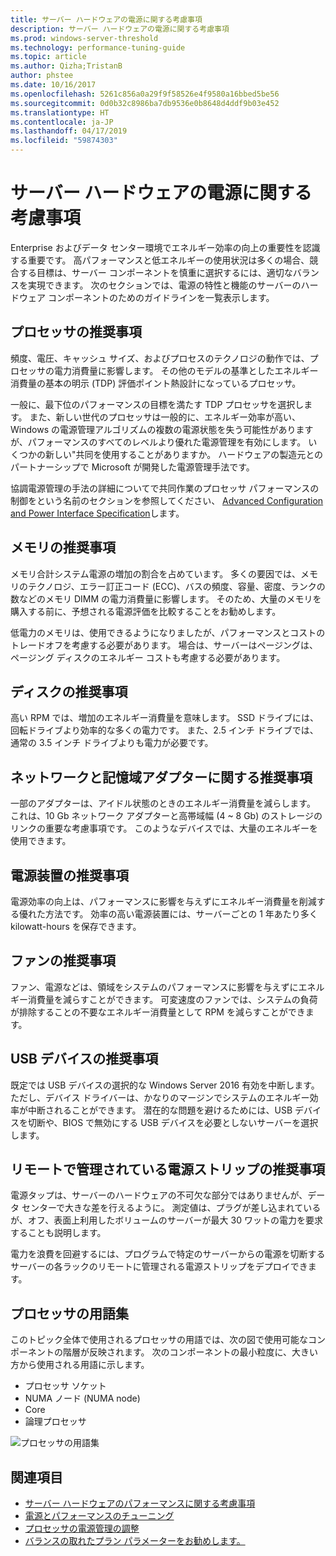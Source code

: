 ```yaml
---
title: サーバー ハードウェアの電源に関する考慮事項
description: サーバー ハードウェアの電源に関する考慮事項
ms.prod: windows-server-threshold
ms.technology: performance-tuning-guide
ms.topic: article
ms.author: Qizha;TristanB
author: phstee
ms.date: 10/16/2017
ms.openlocfilehash: 5261c856a0a29f9f58526e4f9580a16bbed5be56
ms.sourcegitcommit: 0d0b32c8986ba7db9536e0b8648d4ddf9b03e452
ms.translationtype: HT
ms.contentlocale: ja-JP
ms.lasthandoff: 04/17/2019
ms.locfileid: "59874303"
---
```

# <a name="server-hardware-power-considerations"></a>サーバー ハードウェアの電源に関する考慮事項

Enterprise およびデータ センター環境でエネルギー効率の向上の重要性を認識する重要です。 高パフォーマンスと低エネルギーの使用状況は多くの場合、競合する目標は、サーバー コンポーネントを慎重に選択するには、適切なバランスを実現できます。 次のセクションでは、電源の特性と機能のサーバーのハードウェア コンポーネントのためのガイドラインを一覧表示します。

## <a name="processor-recommendations"></a>プロセッサの推奨事項

頻度、電圧、キャッシュ サイズ、およびプロセスのテクノロジの動作では、プロセッサの電力消費量に影響します。 その他のモデルの基準としたエネルギー消費量の基本の明示 (TDP) 評価ポイント熱設計になっているプロセッサ。

一般に、最下位のパフォーマンスの目標を満たす TDP プロセッサを選択します。 また、新しい世代のプロセッサは一般的に、エネルギー効率が高い、Windows の電源管理アルゴリズムの複数の電源状態を失う可能性がありますが、パフォーマンスのすべてのレベルより優れた電源管理を有効にします。 いくつかの新しい"共同を使用することがありますか。 ハードウェアの製造元とのパートナーシップで Microsoft が開発した電源管理手法です。

協調電源管理の手法の詳細についてで共同作業のプロセッサ パフォーマンスの制御をという名前のセクションを参照してください、 [Advanced Configuration and Power Interface Specification](http://www.uefi.org/sites/default/files/resources/ACPI_5_1release.pdf)します。


## <a name="memory-recommendations"></a>メモリの推奨事項
メモリ合計システム電源の増加の割合を占めています。 多くの要因では、メモリのテクノロジ、エラー訂正コード (ECC)、バスの頻度、容量、密度、ランクの数などのメモリ DIMM の電力消費量に影響します。 そのため、大量のメモリを購入する前に、予想される電源評価を比較することをお勧めします。

低電力のメモリは、使用できるようになりましたが、パフォーマンスとコストのトレードオフを考慮する必要があります。 場合は、サーバーはページングは、ページング ディスクのエネルギー コストも考慮する必要があります。


## <a name="disks-recommendations"></a>ディスクの推奨事項
高い RPM では、増加のエネルギー消費量を意味します。 SSD ドライブには、回転ドライブより効率的な多くの電力です。 また、2.5 インチ ドライブでは、通常の 3.5 インチ ドライブよりも電力が必要です。

## <a name="network-and-storage-adapter-recommendations"></a>ネットワークと記憶域アダプターに関する推奨事項
一部のアダプターは、アイドル状態のときのエネルギー消費量を減らします。 これは、10 Gb ネットワーク アダプターと高帯域幅 (4 ~ 8 Gb) のストレージのリンクの重要な考慮事項です。 このようなデバイスでは、大量のエネルギーを使用できます。


## <a name="power-supply-recommendations"></a>電源装置の推奨事項
電源効率の向上は、パフォーマンスに影響を与えずにエネルギー消費量を削減する優れた方法です。 効率の高い電源装置には、サーバーごとの 1 年あたり多く kilowatt-hours を保存できます。


## <a name="fan-recommendations"></a>ファンの推奨事項
ファン、電源などは、領域をシステムのパフォーマンスに影響を与えずにエネルギー消費量を減らすことができます。 可変速度のファンでは、システムの負荷が排除することの不要なエネルギー消費量として RPM を減らすことができます。


## <a name="usb-devices-recommendations"></a>USB デバイスの推奨事項
既定では USB デバイスの選択的な Windows Server 2016 有効を中断します。 ただし、デバイス ドライバーは、かなりのマージンでシステムのエネルギー効率が中断されることができます。 潜在的な問題を避けるためには、USB デバイスを切断や、BIOS で無効にする USB デバイスを必要としないサーバーを選択します。


## <a name="remotely-managed-power-strip-recommendations"></a>リモートで管理されている電源ストリップの推奨事項
電源タップは、サーバーのハードウェアの不可欠な部分ではありませんが、データ センターで大きな差を行えるように。 測定値は、プラグが差し込まれているが、オフ、表面上利用したボリュームのサーバーが最大 30 ワットの電力を要求することも説明します。

電力を浪費を回避するには、プログラムで特定のサーバーからの電源を切断するサーバーの各ラックのリモートに管理される電源ストリップをデプロイできます。

## <a name="processor-terminology"></a>プロセッサの用語集
このトピック全体で使用されるプロセッサの用語では、次の図で使用可能なコンポーネントの階層が反映されます。 次のコンポーネントの最小粒度に、大きい方から使用される用語に示します。

-   プロセッサ ソケット
-   NUMA ノード (NUMA node)
-   Core
-   論理プロセッサ

![プロセッサの用語集](../media/perftune-guide-figure-1.png)

## <a name="see-also"></a>関連項目
- [サーバー ハードウェアのパフォーマンスに関する考慮事項](index.md)
- [電源とパフォーマンスのチューニング](power/power-performance-tuning.md)
- [プロセッサの電源管理の調整](power/processor-power-management-tuning.md)
- [バランスの取れたプラン パラメーターをお勧めします。](power/recommended-balanced-plan-parameters.md)

